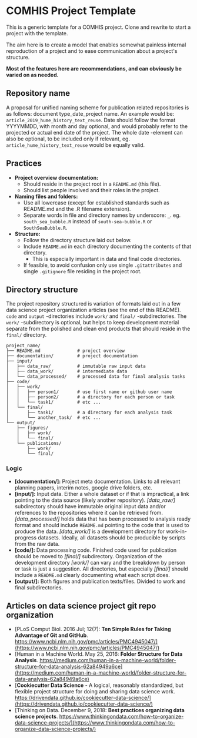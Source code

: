 # COMHIS Project Template

This is a generic template for a COMHIS project. Clone and rewrite to start a project with the template.

The aim here is to create a model that enables somewhat painless internal reproduction of a project and to ease communication about a project's structure.

**Most of the features here are recommendations, and can obviously be varied on as needed.**

## Repository name

A proposal for unified naming scheme for publication related repositories is as follows: document type_date_project name. An example would be: `article_2019_hume_history_text_reuse`. Date should follow the format YYYYMMDD, with month and day optional, and would probably refer to the projected or actual end date of the project. The whole date -element can also be optional, to be included only if relevant, eg. `article_hume_history_text_reuse` would be equally valid.

## Practices

* **Project overview documentation:**
    * Should reside in the project root in a `README.md` (this file).
    * Should list people involved and their roles in the project.
* **Naming files and folders:**
    * Use all lowercase (except for established standards such as README.md and the .R filename extension).
    * Separate words in file and directory names by underscore: `_`. eg. `south_sea_bubble.R` instead of `south-sea-bubble.R` or `SouthSeaBubble.R`.
* **Structure:**
    * Follow the directory structure laid out below.
    * Include `README.md` in each directory documenting the contents of that directory.
        * This is especially important in data and final code directories.
    * If feasible, to avoid confusion only use single `.gitattributes` and single `.gitignore` file residing in the project root.

## Directory structure

The project repository structured is variation of formats laid out in a few data science project organization articles (see the end of this README). `code` and `output` -directories include `work/` and `final/` -subdirectories. The `work/` -subdirectory is optional, but helps to keep development material separate from the polished and clean end products that should reside in the `final/` directory.

````
project_name/
├── README.md              # project overview
├── documentation/         # project documentation
├── input/
│   ├── data_raw/          # immutable raw input data
│   ├── data_work/         # intermediate data
│   └── data_processed/    # processed data for final analysis tasks
├── code/
│   ├── work/
│   │   ├── person1/       # use first name or github user name
│   │   ├── person2/       # a directory for each person or task
│   │   └── task1/         # etc ...
│   └── final/
│       ├── task1/         # a directory for each analysis task
│       └── another_task/  # etc ...
└── output/
    ├── figures/
    │   ├── work/
    │   └── final/
    └── publications/
        ├── work/
        └── final/
````

### Logic

* **[documentation/]:** Project meta documentation. Links to all relevant planning papers, interim notes, google drive folders, etc.
* **[input/]:** Input data. Either a whole dataset or if that is impractical, a link pointing to the data source (likely another repository). *[data_raw/]* subdirectory should have immutable original input data and/or references to the repositories where it can be retrieved from. *[data_processed/]* holds data that has been processed to analysis ready format and should include `README.md` pointing to the code that is used to produce the data. *[data_work/]* is a development directory for work-in-progress datasets. Ideally, all datasets should be producible by scripts from the raw data.
* **[code/]:** Data processing code. Finished code used for publication should be moved to *[final/]* subdirectory. Organization of the development directory *[work/]* can vary and the breakdown by person or task is just a suggestion. All directories, but especially *[final/]* should include a `README.md` clearly documenting what each script does.
* **[output/]:** Both figures and publication texts/files. Divided to work and final subdirectories.

## Articles on data science project git repo organization

* [PLoS Comput Biol. 2016 Jul; 12(7): **Ten Simple Rules for Taking Advantage of Git and GitHub**. https://www.ncbi.nlm.nih.gov/pmc/articles/PMC4945047/](https://www.ncbi.nlm.nih.gov/pmc/articles/PMC4945047/) 
* [Human in a Machine World. May 25, 2016: **Folder Structure for Data Analysis**. https://medium.com/human-in-a-machine-world/folder-structure-for-data-analysis-62a84949a6ce](https://medium.com/human-in-a-machine-world/folder-structure-for-data-analysis-62a84949a6ce)
* [**Cookiecutter Data Science** - A logical, reasonably standardized, but flexible project structure for doing and sharing data science work. https://drivendata.github.io/cookiecutter-data-science/](https://drivendata.github.io/cookiecutter-data-science/)
* [Thinking on Data. December 9, 2018: **Best practices organizing data science projects**. https://www.thinkingondata.com/how-to-organize-data-science-projects/](https://www.thinkingondata.com/how-to-organize-data-science-projects/)
